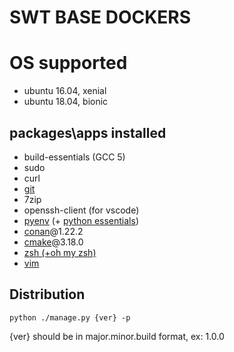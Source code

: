 # SWT BASE DOCKERS

# OS supported
- ubuntu 16.04, xenial
- ubuntu 18.04, bionic

## packages\apps installed
- build-essentials (GCC 5)
- sudo
- curl
- [git](https://git-scm.com/)
- 7zip
- openssh-client (for vscode)
- [pyenv](https://github.com/pyenv/pyenv) (+ [python essentials](https://github.com/pyenv/pyenv/wiki/Common-build-problems))
- [conan](https://conan.io/)@1.22.2
- [cmake](https://cmake.org/)@3.18.0
- [zsh (+oh my zsh)](https://ohmyz.sh/)
- [vim](https://www.vim.org/) 

## Distribution
```
python ./manage.py {ver} -p
```
{ver} should be in major.minor.build format, ex: 1.0.0
